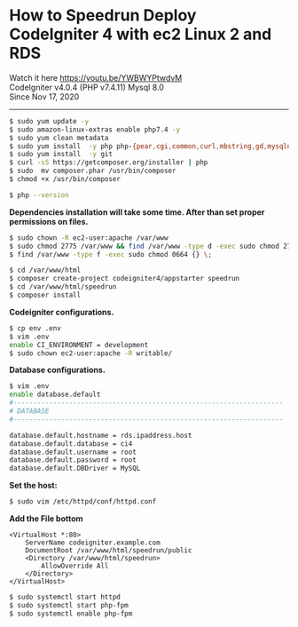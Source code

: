 
# How to Speedrun Deploy  CodeIgniter 4 with ec2 Linux 2 and RDS 
Watch it here https://youtu.be/YWBWYPtwdvM  
CodeIgniter v4.0.4 (PHP v7.4.11) Mysql 8.0  
Since Nov 17, 2020  

---  
```sh
$ sudo yum update -y  
$ sudo amazon-linux-extras enable php7.4 -y  
$ sudo yum clean metadata  
$ sudo yum install  -y php php-{pear,cgi,common,curl,mbstring,gd,mysqlnd,gettext,bcmath,json,xml,fpm,intl,zip,imap}  
$ sudo yum install  -y git  
$ curl -sS https://getcomposer.org/installer | php  
$ sudo  mv composer.phar /usr/bin/composer  
$ chmod +x /usr/bin/composer  

$ php --version  
```
**Dependencies installation will take some time. After than set proper permissions on files.**  
```sh
$ sudo chown -R ec2-user:apache /var/www  
$ sudo chmod 2775 /var/www && find /var/www -type d -exec sudo chmod 2775 {} \;  
$ find /var/www -type f -exec sudo chmod 0664 {} \;  

$ cd /var/www/html  
$ composer create-project codeigniter4/appstarter speedrun
$ cd /var/www/html/speedrun  
$ composer install  
```

**Codeigniter configurations.**  
```sh
$ cp env .env 
$ vim .env
enable CI_ENVIRONMENT = development
$ sudo chown ec2-user:apache -R writable/  
```

**Database configurations.**  
```sh
$ vim .env
enable database.default
#--------------------------------------------------------------------
# DATABASE
#--------------------------------------------------------------------

database.default.hostname = rds.ipaddress.host
database.default.database = ci4
database.default.username = root
database.default.password = root
database.default.DBDriver = MySQL
```

**Set the host:**  
```sh
$ sudo vim /etc/httpd/conf/httpd.conf   
```

**Add the File bottom**  

```blade
<VirtualHost *:80>  
	ServerName codeigniter.example.com  
	DocumentRoot /var/www/html/speedrun/public  
	<Directory /var/www/html/speedrun>  
		AllowOverride All  
	</Directory>  
</VirtualHost>  
```  

```sh
$ sudo systemctl start httpd  
$ sudo systemctl start php-fpm  
$ sudo systemctl enable php-fpm  
```
